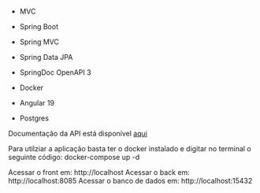 * MVC
* Spring Boot
* Spring MVC
* Spring Data JPA
* SpringDoc OpenAPI 3

* Docker
* Angular 19
* Postgres

Documentação da API está disponível [aqui](http://localhost:8085/swagger-ui/index.html#/)

Para utilziar a aplicação basta ter o docker instalado e digitar no terminal o seguinte código:
docker-compose up -d

Acessar o front em: http://localhost
Acessar o back em: http://localhost:8085
Acessar o banco de dados em: http://localhost:15432
